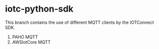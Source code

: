 # iotc-python-sdk

This branch contains the use of different MQTT clients by the IOTConnect SDK.
1. PAHO MQTT
2. AWSIotCore MQTT

